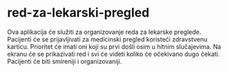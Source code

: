 # red-za-lekarski-pregled
Ova aplikacija će služiti za organizovanje reda za lekarske preglede. Pacijenti će se prijavljivati za medicinski pregled koristeći zdravstvenu karticu. Prioritet će imati oni koji su prvi došli osim u hitnim slučajevima. Na ekranu će se prikazivati red i svi će videti koliko će očekivano dugo čekati. Pacijenti će biti smireniji i organizovaniji.
